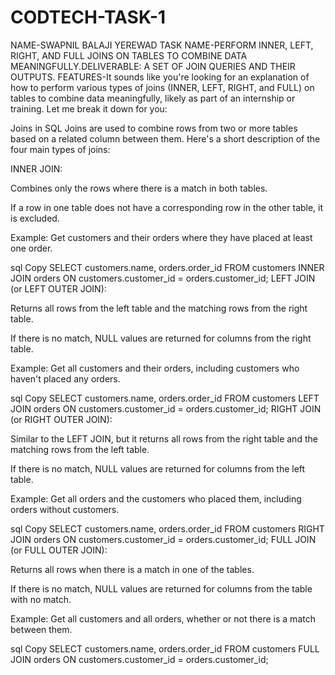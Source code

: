 # CODTECH-TASK-1 
NAME-SWAPNIL BALAJI YEREWAD
TASK NAME-PERFORM INNER, LEFT, RIGHT, AND FULL JOINS ON TABLES TO COMBINE DATA MEANINGFULLY.DELIVERABLE: A SET OF JOIN QUERIES AND THEIR OUTPUTS.
FEATURES-It sounds like you're looking for an explanation of how to perform various types of joins (INNER, LEFT, RIGHT, and FULL) on tables to combine data meaningfully, likely as part of an internship or training. Let me break it down for you:

Joins in SQL
Joins are used to combine rows from two or more tables based on a related column between them. Here's a short description of the four main types of joins:

INNER JOIN:

Combines only the rows where there is a match in both tables.

If a row in one table does not have a corresponding row in the other table, it is excluded.

Example: Get customers and their orders where they have placed at least one order.

sql
Copy
SELECT customers.name, orders.order_id
FROM customers
INNER JOIN orders ON customers.customer_id = orders.customer_id;
LEFT JOIN (or LEFT OUTER JOIN):

Returns all rows from the left table and the matching rows from the right table.

If there is no match, NULL values are returned for columns from the right table.

Example: Get all customers and their orders, including customers who haven't placed any orders.

sql
Copy
SELECT customers.name, orders.order_id
FROM customers
LEFT JOIN orders ON customers.customer_id = orders.customer_id;
RIGHT JOIN (or RIGHT OUTER JOIN):

Similar to the LEFT JOIN, but it returns all rows from the right table and the matching rows from the left table.

If there is no match, NULL values are returned for columns from the left table.

Example: Get all orders and the customers who placed them, including orders without customers.

sql
Copy
SELECT customers.name, orders.order_id
FROM customers
RIGHT JOIN orders ON customers.customer_id = orders.customer_id;
FULL JOIN (or FULL OUTER JOIN):

Returns all rows when there is a match in one of the tables.

If there is no match, NULL values are returned for columns from the table with no match.

Example: Get all customers and all orders, whether or not there is a match between them.

sql
Copy
SELECT customers.name, orders.order_id
FROM customers
FULL JOIN orders ON customers.customer_id = orders.customer_id;
